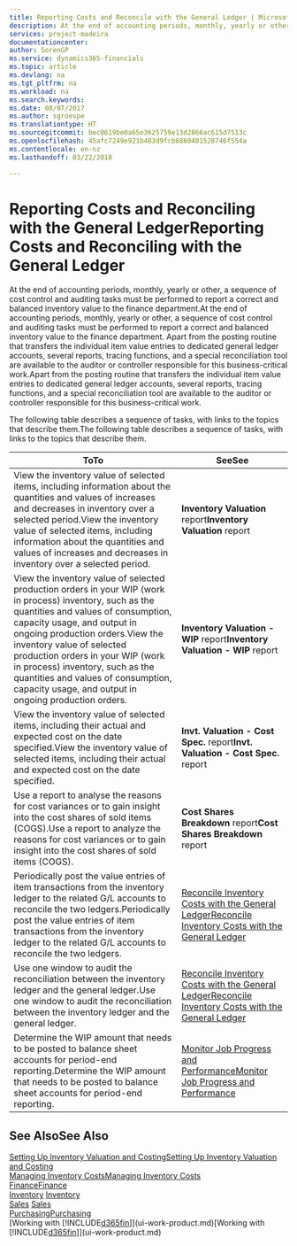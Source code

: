 ```yaml
---
title: Reporting Costs and Reconcile with the General Ledger | Microsoft Docs
description: At the end of accounting periods, monthly, yearly or other, a sequence of cost control and auditing tasks must be performed to report a correct and balanced inventory value to the finance department. Apart from the posting routine that transfers the individual item value entries to dedicated general ledger accounts, several reports, tracing functions, and a special reconciliation tool are available to the auditor or controller responsible for this business-critical work.
services: project-madeira
documentationcenter: 
author: SorenGP
ms.service: dynamics365-financials
ms.topic: article
ms.devlang: na
ms.tgt_pltfrm: na
ms.workload: na
ms.search.keywords: 
ms.date: 08/07/2017
ms.author: sgroespe
ms.translationtype: HT
ms.sourcegitcommit: bec0619be0a65e3625759e13d2866ac615d7513c
ms.openlocfilehash: 45afc7249e921b483d9fcb6860401528746f554a
ms.contentlocale: en-nz
ms.lasthandoff: 03/22/2018

---
```

# <a name="reporting-costs-and-reconciling-with-the-general-ledger"></a><span data-ttu-id="c13c0-104">Reporting Costs and Reconciling with the General Ledger</span><span class="sxs-lookup"><span data-stu-id="c13c0-104">Reporting Costs and Reconciling with the General Ledger</span></span>
<span data-ttu-id="c13c0-105">At the end of accounting periods, monthly, yearly or other, a sequence of cost control and auditing tasks must be performed to report a correct and balanced inventory value to the finance department.</span><span class="sxs-lookup"><span data-stu-id="c13c0-105">At the end of accounting periods, monthly, yearly or other, a sequence of cost control and auditing tasks must be performed to report a correct and balanced inventory value to the finance department.</span></span> <span data-ttu-id="c13c0-106">Apart from the posting routine that transfers the individual item value entries to dedicated general ledger accounts, several reports, tracing functions, and a special reconciliation tool are available to the auditor or controller responsible for this business-critical work.</span><span class="sxs-lookup"><span data-stu-id="c13c0-106">Apart from the posting routine that transfers the individual item value entries to dedicated general ledger accounts, several reports, tracing functions, and a special reconciliation tool are available to the auditor or controller responsible for this business-critical work.</span></span>  

 <span data-ttu-id="c13c0-107">The following table describes a sequence of tasks, with links to the topics that describe them.</span><span class="sxs-lookup"><span data-stu-id="c13c0-107">The following table describes a sequence of tasks, with links to the topics that describe them.</span></span>   

|<span data-ttu-id="c13c0-108">**To**</span><span class="sxs-lookup"><span data-stu-id="c13c0-108">**To**</span></span>|<span data-ttu-id="c13c0-109">**See**</span><span class="sxs-lookup"><span data-stu-id="c13c0-109">**See**</span></span>|  
|------------|-------------|  
|<span data-ttu-id="c13c0-110">View the inventory value of selected items, including information about the quantities and values of increases and decreases in inventory over a selected period.</span><span class="sxs-lookup"><span data-stu-id="c13c0-110">View the inventory value of selected items, including information about the quantities and values of increases and decreases in inventory over a selected period.</span></span>|<span data-ttu-id="c13c0-111">**Inventory Valuation** report</span><span class="sxs-lookup"><span data-stu-id="c13c0-111">**Inventory Valuation** report</span></span>|  
|<span data-ttu-id="c13c0-112">View the inventory value of selected production orders in your WIP (work in process) inventory, such as the quantities and values of consumption, capacity usage, and output in ongoing production orders.</span><span class="sxs-lookup"><span data-stu-id="c13c0-112">View the inventory value of selected production orders in your WIP (work in process) inventory, such as the quantities and values of consumption, capacity usage, and output in ongoing production orders.</span></span>|<span data-ttu-id="c13c0-113">**Inventory Valuation - WIP** report</span><span class="sxs-lookup"><span data-stu-id="c13c0-113">**Inventory Valuation - WIP** report</span></span>|  
|<span data-ttu-id="c13c0-114">View the inventory value of selected items, including their actual and expected cost on the date specified.</span><span class="sxs-lookup"><span data-stu-id="c13c0-114">View the inventory value of selected items, including their actual and expected cost on the date specified.</span></span>|<span data-ttu-id="c13c0-115">**Invt. Valuation - Cost Spec.** report</span><span class="sxs-lookup"><span data-stu-id="c13c0-115">**Invt. Valuation - Cost Spec.** report</span></span>|  
|<span data-ttu-id="c13c0-116">Use a report to analyse the reasons for cost variances or to gain insight into the cost shares of sold items (COGS).</span><span class="sxs-lookup"><span data-stu-id="c13c0-116">Use a report to analyze the reasons for cost variances or to gain insight into the cost shares of sold items (COGS).</span></span>|<span data-ttu-id="c13c0-117">**Cost Shares Breakdown** report</span><span class="sxs-lookup"><span data-stu-id="c13c0-117">**Cost Shares Breakdown** report</span></span>|  
|<span data-ttu-id="c13c0-118">Periodically post the value entries of item transactions from the inventory ledger to the related G/L accounts to reconcile the two ledgers.</span><span class="sxs-lookup"><span data-stu-id="c13c0-118">Periodically post the value entries of item transactions from the inventory ledger to the related G/L accounts to reconcile the two ledgers.</span></span>|[<span data-ttu-id="c13c0-119">Reconcile Inventory Costs with the General Ledger</span><span class="sxs-lookup"><span data-stu-id="c13c0-119">Reconcile Inventory Costs with the General Ledger</span></span>](finance-how-to-post-inventory-costs-to-the-general-ledger.md)|  
|<span data-ttu-id="c13c0-120">Use one window to audit the reconciliation between the inventory ledger and the general ledger.</span><span class="sxs-lookup"><span data-stu-id="c13c0-120">Use one window to audit the reconciliation between the inventory ledger and the general ledger.</span></span>|[<span data-ttu-id="c13c0-121">Reconcile Inventory Costs with the General Ledger</span><span class="sxs-lookup"><span data-stu-id="c13c0-121">Reconcile Inventory Costs with the General Ledger</span></span>](finance-how-to-post-inventory-costs-to-the-general-ledger.md)|  
|<span data-ttu-id="c13c0-122">Determine the WIP amount that needs to be posted to balance sheet accounts for period-end reporting.</span><span class="sxs-lookup"><span data-stu-id="c13c0-122">Determine the WIP amount that needs to be posted to balance sheet accounts for period-end reporting.</span></span>|[<span data-ttu-id="c13c0-123">Monitor Job Progress and Performance</span><span class="sxs-lookup"><span data-stu-id="c13c0-123">Monitor Job Progress and Performance</span></span>](projects-how-monitor-progress-performance.md)|

## <a name="see-also"></a><span data-ttu-id="c13c0-124">See Also</span><span class="sxs-lookup"><span data-stu-id="c13c0-124">See Also</span></span>  
[<span data-ttu-id="c13c0-125">Setting Up Inventory Valuation and Costing</span><span class="sxs-lookup"><span data-stu-id="c13c0-125">Setting Up Inventory Valuation and Costing</span></span>](finance-set-up-inventory-valuation-and-costing.md)  
[<span data-ttu-id="c13c0-126">Managing Inventory Costs</span><span class="sxs-lookup"><span data-stu-id="c13c0-126">Managing Inventory Costs</span></span>](finance-manage-inventory-costs.md)  
[<span data-ttu-id="c13c0-127">Finance</span><span class="sxs-lookup"><span data-stu-id="c13c0-127">Finance</span></span>](finance.md)  
<span data-ttu-id="c13c0-128">[Inventory](inventory-manage-inventory.md) </span><span class="sxs-lookup"><span data-stu-id="c13c0-128">[Inventory](inventory-manage-inventory.md) </span></span>  
<span data-ttu-id="c13c0-129">[Sales](sales-manage-sales.md) </span><span class="sxs-lookup"><span data-stu-id="c13c0-129">[Sales](sales-manage-sales.md) </span></span>  
[<span data-ttu-id="c13c0-130">Purchasing</span><span class="sxs-lookup"><span data-stu-id="c13c0-130">Purchasing</span></span>](purchasing-manage-purchasing.md)  
<span data-ttu-id="c13c0-131">[Working with [!INCLUDE[d365fin](includes/d365fin_md.md)]](ui-work-product.md)</span><span class="sxs-lookup"><span data-stu-id="c13c0-131">[Working with [!INCLUDE[d365fin](includes/d365fin_md.md)]](ui-work-product.md)</span></span>

